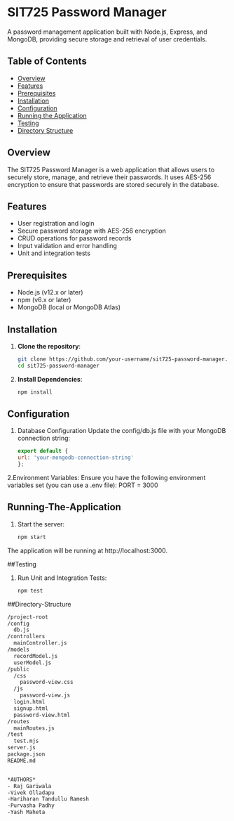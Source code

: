 # SIT725 Password Manager

A password management application built with Node.js, Express, and MongoDB, providing secure storage and retrieval of user credentials.

## Table of Contents

- [Overview](#overview)
- [Features](#features)
- [Prerequisites](#prerequisites)
- [Installation](#installation)
- [Configuration](#configuration)
- [Running the Application](#running-the-application)
- [Testing](#testing)
- [Directory Structure](#directory-structure)

## Overview

The SIT725 Password Manager is a web application that allows users to securely store, manage, and retrieve their passwords. It uses AES-256 encryption to ensure that passwords are stored securely in the database.

## Features

- User registration and login
- Secure password storage with AES-256 encryption
- CRUD operations for password records
- Input validation and error handling
- Unit and integration tests

## Prerequisites

- Node.js (v12.x or later)
- npm (v6.x or later)
- MongoDB (local or MongoDB Atlas)

## Installation

1. **Clone the repository**:

   ```bash
   git clone https://github.com/your-username/sit725-password-manager.git
   cd sit725-password-manager
2. **Install Dependencies**:
  
   ```bash
   npm install

## Configuration

1. Database Configuration
    Update the config/db.js file with your MongoDB connection string:
    ```javascript
    export default {
    url: 'your-mongodb-connection-string'
    };
<!-- Replace 'your-mongodb-connection-string' with your actual MongoDB connection string -->
2.Environment Variables:
    Ensure you have the following environment variables set (you can use a .env file):
    PORT = 3000 

## Running-The-Application

1. Start the server:
    ````bash
    npm start
The application will be running at http://localhost:3000.


##Testing
1. Run Unit and Integration Tests:
   ````bash
   npm test

##Directory-Structure
  ````bash
  /project-root
  /config
    db.js
  /controllers
    mainController.js
  /models
    recordModel.js
    userModel.js
  /public
    /css
      password-view.css
    /js
      password-view.js
    login.html
    signup.html
    password-view.html
  /routes
    mainRoutes.js
  /test
    test.mjs
  server.js
  package.json
  README.md


*AUTHORS*
- Raj Gariwala
-Vivek Olladapu
-Hariharan Tandullu Ramesh
-Purvasha Padhy
-Yash Maheta
